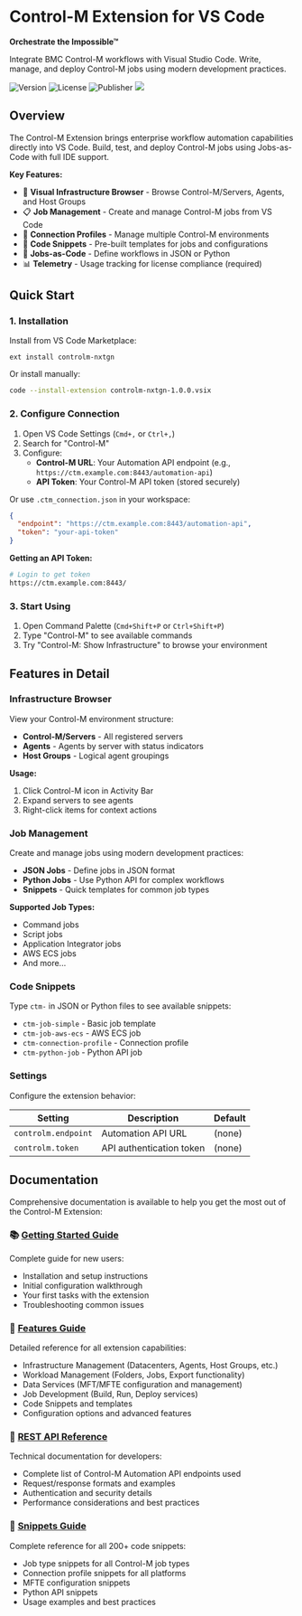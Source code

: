 # Control-M Extension for VS Code

**Orchestrate the Impossible™**

Integrate BMC Control-M workflows with Visual Studio Code. Write, manage, and deploy Control-M jobs using modern development practices.

![Version](https://img.shields.io/badge/Version-1.0.0-brightgreen) ![License](https://img.shields.io/badge/License-Apache%202.0-blue) ![Publisher](https://img.shields.io/badge/Publisher-BMC%20Software-blue) ![](https://img.shields.io/badge/dynamic/json.svg?label=Build%20State&url=https://raw.githubusercontent.com/controlm/ctm-vscode-extension/main/package.json&query=build&colorB=red)

## Overview

The Control-M Extension brings enterprise workflow automation capabilities directly into VS Code. Build, test, and deploy Control-M jobs using Jobs-as-Code with full IDE support.

**Key Features:**
- 🌳 **Visual Infrastructure Browser** - Browse Control-M/Servers, Agents, and Host Groups
- 📋 **Job Management** - Create and manage Control-M jobs from VS Code
- 🔌 **Connection Profiles** - Manage multiple Control-M environments
- 📝 **Code Snippets** - Pre-built templates for jobs and configurations
- 🔄 **Jobs-as-Code** - Define workflows in JSON or Python
- 📊 **Telemetry** - Usage tracking for license compliance (required)

## Quick Start

### 1. Installation

Install from VS Code Marketplace:
```
ext install controlm-nxtgn
```

Or install manually:
```bash
code --install-extension controlm-nxtgn-1.0.0.vsix
```

### 2. Configure Connection

1. Open VS Code Settings (`Cmd+,` or `Ctrl+,`)
2. Search for "Control-M"
3. Configure:
   - **Control-M URL**: Your Automation API endpoint (e.g., `https://ctm.example.com:8443/automation-api`)
   - **API Token**: Your Control-M API token (stored securely)

Or use `.ctm_connection.json` in your workspace:
```json
{
  "endpoint": "https://ctm.example.com:8443/automation-api",
  "token": "your-api-token"
}
```

**Getting an API Token:**
```bash
# Login to get token
https://ctm.example.com:8443/
```

### 3. Start Using

1. Open Command Palette (`Cmd+Shift+P` or `Ctrl+Shift+P`)
2. Type "Control-M" to see available commands
3. Try "Control-M: Show Infrastructure" to browse your environment

## Features in Detail

### Infrastructure Browser

View your Control-M environment structure:
- **Control-M/Servers** - All registered servers
- **Agents** - Agents by server with status indicators
- **Host Groups** - Logical agent groupings

**Usage:**
1. Click Control-M icon in Activity Bar
2. Expand servers to see agents
3. Right-click items for context actions

### Job Management

Create and manage jobs using modern development practices:
- **JSON Jobs** - Define jobs in JSON format
- **Python Jobs** - Use Python API for complex workflows
- **Snippets** - Quick templates for common job types

**Supported Job Types:**
- Command jobs
- Script jobs
- Application Integrator jobs
- AWS ECS jobs
- And more...

### Code Snippets

Type `ctm-` in JSON or Python files to see available snippets:
- `ctm-job-simple` - Basic job template
- `ctm-job-aws-ecs` - AWS ECS job
- `ctm-connection-profile` - Connection profile
- `ctm-python-job` - Python API job

### Settings

Configure the extension behavior:

| Setting | Description | Default |
|---------|-------------|---------|
| `controlm.endpoint` | Automation API URL | (none) |
| `controlm.token` | API authentication token | (none) |

## Documentation

Comprehensive documentation is available to help you get the most out of the Control-M Extension:

### 📚 [Getting Started Guide](docs/GETTING_STARTED.md)
Complete guide for new users:
- Installation and setup instructions
- Initial configuration walkthrough
- Your first tasks with the extension
- Troubleshooting common issues

### 📖 [Features Guide](docs/FEATURES_GUIDE.md)
Detailed reference for all extension capabilities:
- Infrastructure Management (Datacenters, Agents, Host Groups, etc.)
- Workload Management (Folders, Jobs, Export functionality)
- Data Services (MFT/MFTE configuration and management)
- Job Development (Build, Run, Deploy services)
- Code Snippets and templates
- Configuration options and advanced features

### 🔧 [REST API Reference](docs/REST_API_REFERENCE.md)
Technical documentation for developers:
- Complete list of Control-M Automation API endpoints used
- Request/response formats and examples
- Authentication and security details
- Performance considerations and best practices

### 📝 [Snippets Guide](docs/SNIPPETS_GUIDE.md)
Complete reference for all 200+ code snippets:
- Job type snippets for all Control-M job types
- Connection profile snippets for all platforms
- MFTE configuration snippets
- Python API snippets
- Usage examples and best practices
